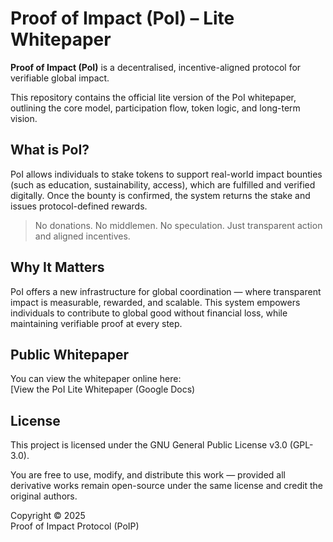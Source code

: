 # Proof of Impact (PoI) – Lite Whitepaper

**Proof of Impact (PoI)** is a decentralised, incentive-aligned protocol for verifiable global impact.

This repository contains the official lite version of the PoI whitepaper, outlining the core model, participation flow, token logic, and long-term vision.

## What is PoI?

PoI allows individuals to stake tokens to support real-world impact bounties (such as education, sustainability, access), which are fulfilled and verified digitally. Once the bounty is confirmed, the system returns the stake and issues protocol-defined rewards.

> No donations. No middlemen. No speculation. Just transparent action and aligned incentives.

## Why It Matters

PoI offers a new infrastructure for global coordination — where transparent impact is measurable, rewarded, and scalable. This system empowers individuals to contribute to global good without financial loss, while maintaining verifiable proof at every step.

## Public Whitepaper

You can view the whitepaper online here:  
[View the PoI Lite Whitepaper (Google Docs)[ ](https://docs.google.com/document/d/1--sU2IG-gMRrijX6jzB_poc0WwAdqGe85LoaY5_2Rhk/edit?usp=drivesdk)
## License

This project is licensed under the GNU General Public License v3.0 (GPL-3.0).

You are free to use, modify, and distribute this work — provided all derivative works remain open-source under the same license and credit the original authors.

Copyright © 2025  
Proof of Impact Protocol (PoIP)
